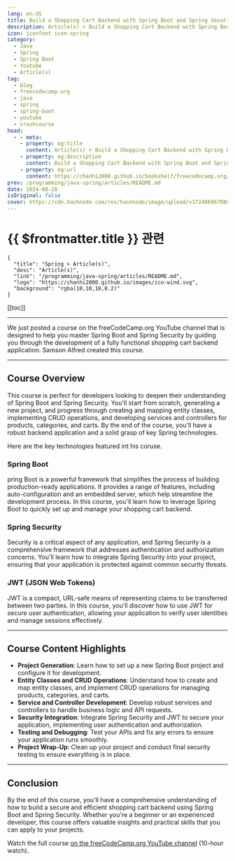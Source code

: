 ```yaml
---
lang: en-US
title: Build a Shopping Cart Backend with Spring Boot and Spring Security
description: Article(s) > Build a Shopping Cart Backend with Spring Boot and Spring Security
icon: iconfont icon-spring
category: 
  - Java
  - Spring
  - Spring Boot
  - Youtube
  - Article(s)
tag: 
  - blog
  - freecodecamp.org
  - java
  - spring
  - spring-boot
  - youtube
  - crashcourse
head:
  - - meta:
    - property: og:title
      content: Article(s) > Build a Shopping Cart Backend with Spring Boot and Spring Security
    - property: og:description
      content: Build a Shopping Cart Backend with Spring Boot and Spring Security
    - property: og:url
      content: https://chanhi2000.github.io/bookshelf/freecodecamp.org/build-a-shopping-cart-backend-with-spring-boot-and-spring-security.html
prev: /programming/java-spring/articles/README.md
date: 2024-08-28
isOriginal: false
cover: https://cdn.hashnode.com/res/hashnode/image/upload/v1724869670804/390e87e2-487d-410f-84f9-20f636b72439.png
---
```


# {{ $frontmatter.title }} 관련

```component VPCard
{
  "title": "Spring > Article(s)",
  "desc": "Article(s)",
  "link": "/programming/java-spring/articles/README.md",
  "logo": "https://chanhi2000.github.io/images/ico-wind.svg",
  "background": "rgba(10,10,10,0.2)"
}
```

[[toc]]

---

<SiteInfo
  name="Build a Shopping Cart Backend with Spring Boot and Spring Security"
  desc="We just posted a course on the freeCodeCamp.org YouTube channel that is designed to help you master Spring Boot and Spring Security by guiding you through the development of a fully functional shopping cart backend application. Samson Alfred created ..."
  url="https://freecodecamp.org/news/build-a-shopping-cart-backend-with-spring-boot-and-spring-security/"
  logo="https://cdn.freecodecamp.org/universal/favicons/favicon.ico"
  preview="https://cdn.hashnode.com/res/hashnode/image/upload/v1724869670804/390e87e2-487d-410f-84f9-20f636b72439.png"/>

We just posted a course on the freeCodeCamp.org YouTube channel that is designed to help you master Spring Boot and Spring Security by guiding you through the development of a fully functional shopping cart backend application. Samson Alfred created this course.

---

## Course Overview

This course is perfect for developers looking to deepen their understanding of Spring Boot and Spring Security. You'll start from scratch, generating a new project, and progress through creating and mapping entity classes, implementing CRUD operations, and developing services and controllers for products, categories, and carts. By the end of the course, you'll have a robust backend application and a solid grasp of key Spring technologies.

Here are the key technologies featured int his coruse.

### Spring Boot

pring Boot is a powerful framework that simplifies the process of building production-ready applications. It provides a range of features, including auto-configuration and an embedded server, which help streamline the development process. In this course, you'll learn how to leverage Spring Boot to quickly set up and manage your shopping cart backend.

### Spring Security

Security is a critical aspect of any application, and Spring Security is a comprehensive framework that addresses authentication and authorization concerns. You'll learn how to integrate Spring Security into your project, ensuring that your application is protected against common security threats.

### JWT (JSON Web Tokens)

JWT is a compact, URL-safe means of representing claims to be transferred between two parties. In this course, you'll discover how to use JWT for secure user authentication, allowing your application to verify user identities and manage sessions effectively.

---

## Course Content Highlights

- **Project Generation**: Learn how to set up a new Spring Boot project and configure it for development.
- **Entity Classes and CRUD Operations**: Understand how to create and map entity classes, and implement CRUD operations for managing products, categories, and carts.
- **Service and Controller Development**: Develop robust services and controllers to handle business logic and API requests.
- **Security Integration**: Integrate Spring Security and JWT to secure your application, implementing user authentication and authorization.
- **Testing and Debugging**: Test your APIs and fix any errors to ensure your application runs smoothly.
- **Project Wrap-Up**: Clean up your project and conduct final security testing to ensure everything is in place.

---

## Conclusion

By the end of this course, you'll have a comprehensive understanding of how to build a secure and efficient shopping cart backend using Spring Boot and Spring Security. Whether you're a beginner or an experienced developer, this course offers valuable insights and practical skills that you can apply to your projects.

Watch the full course [<FontIcon icon="fa-brands fa-youtube"/>on the freeCodeCamp.org YouTube channel](https://youtu.be/oGhc5Z-WJSw) (10-hour watch).

<VidStack src="youtube/oGhc5Z-WJSw" />

